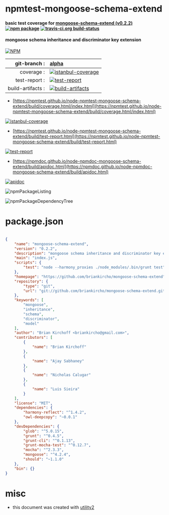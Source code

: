 # npmtest-mongoose-schema-extend

#### basic test coverage for  [mongoose-schema-extend (v0.2.2)](https://github.com/briankircho/mongoose-schema-extend)  [![npm package](https://img.shields.io/npm/v/npmtest-mongoose-schema-extend.svg?style=flat-square)](https://www.npmjs.org/package/npmtest-mongoose-schema-extend) [![travis-ci.org build-status](https://api.travis-ci.org/npmtest/node-npmtest-mongoose-schema-extend.svg)](https://travis-ci.org/npmtest/node-npmtest-mongoose-schema-extend)

#### mongoose schema inheritance and discriminator key extension

[![NPM](https://nodei.co/npm/mongoose-schema-extend.png?downloads=true&downloadRank=true&stars=true)](https://www.npmjs.com/package/mongoose-schema-extend)

| git-branch : | [alpha](https://github.com/npmtest/node-npmtest-mongoose-schema-extend/tree/alpha)|
|--:|:--|
| coverage : | [![istanbul-coverage](https://npmtest.github.io/node-npmtest-mongoose-schema-extend/build/coverage.badge.svg)](https://npmtest.github.io/node-npmtest-mongoose-schema-extend/build/coverage.html/index.html)|
| test-report : | [![test-report](https://npmtest.github.io/node-npmtest-mongoose-schema-extend/build/test-report.badge.svg)](https://npmtest.github.io/node-npmtest-mongoose-schema-extend/build/test-report.html)|
| build-artifacts : | [![build-artifacts](https://npmtest.github.io/node-npmtest-mongoose-schema-extend/glyphicons_144_folder_open.png)](https://github.com/npmtest/node-npmtest-mongoose-schema-extend/tree/gh-pages/build)|

- [https://npmtest.github.io/node-npmtest-mongoose-schema-extend/build/coverage.html/index.html](https://npmtest.github.io/node-npmtest-mongoose-schema-extend/build/coverage.html/index.html)

[![istanbul-coverage](https://npmtest.github.io/node-npmtest-mongoose-schema-extend/build/screenCapture.buildCi.browser.%252Ftmp%252Fbuild%252Fcoverage.lib.html.png)](https://npmtest.github.io/node-npmtest-mongoose-schema-extend/build/coverage.html/index.html)

- [https://npmtest.github.io/node-npmtest-mongoose-schema-extend/build/test-report.html](https://npmtest.github.io/node-npmtest-mongoose-schema-extend/build/test-report.html)

[![test-report](https://npmtest.github.io/node-npmtest-mongoose-schema-extend/build/screenCapture.buildCi.browser.%252Ftmp%252Fbuild%252Ftest-report.html.png)](https://npmtest.github.io/node-npmtest-mongoose-schema-extend/build/test-report.html)

- [https://npmdoc.github.io/node-npmdoc-mongoose-schema-extend/build/apidoc.html](https://npmdoc.github.io/node-npmdoc-mongoose-schema-extend/build/apidoc.html)

[![apidoc](https://npmdoc.github.io/node-npmdoc-mongoose-schema-extend/build/screenCapture.buildCi.browser.%252Ftmp%252Fbuild%252Fapidoc.html.png)](https://npmdoc.github.io/node-npmdoc-mongoose-schema-extend/build/apidoc.html)

![npmPackageListing](https://npmtest.github.io/node-npmtest-mongoose-schema-extend/build/screenCapture.npmPackageListing.svg)

![npmPackageDependencyTree](https://npmtest.github.io/node-npmtest-mongoose-schema-extend/build/screenCapture.npmPackageDependencyTree.svg)



# package.json

```json

{
    "name": "mongoose-schema-extend",
    "version": "0.2.2",
    "description": "mongoose schema inheritance and discriminator key extension",
    "main": "index.js",
    "scripts": {
        "test": "node --harmony_proxies ./node_modules/.bin/grunt test"
    },
    "homepage": "https://github.com/briankircho/mongoose-schema-extend",
    "repository": {
        "type": "git",
        "url": "git://github.com/briankircho/mongoose-schema-extend.git"
    },
    "keywords": [
        "mongoose",
        "inheritance",
        "schema",
        "discriminator",
        "model"
    ],
    "author": "Brian Kirchoff <briankircho@gmail.com>",
    "contributors": [
        {
            "name": "Brian Kirchoff"
        },
        {
            "name": "Ajay Sabhaney"
        },
        {
            "name": "Nicholas Calugar"
        },
        {
            "name": "Luis Sieira"
        }
    ],
    "license": "MIT",
    "dependencies": {
        "harmony-reflect": "^1.4.2",
        "owl-deepcopy": "~0.0.1"
    },
    "devDependencies": {
        "glob": "^5.0.15",
        "grunt": "^0.4.5",
        "grunt-cli": "^0.1.13",
        "grunt-mocha-test": "^0.12.7",
        "mocha": "^2.3.3",
        "mongoose": "^4.2.4",
        "should": "~1.1.0"
    },
    "bin": {}
}
```



# misc
- this document was created with [utility2](https://github.com/kaizhu256/node-utility2)
